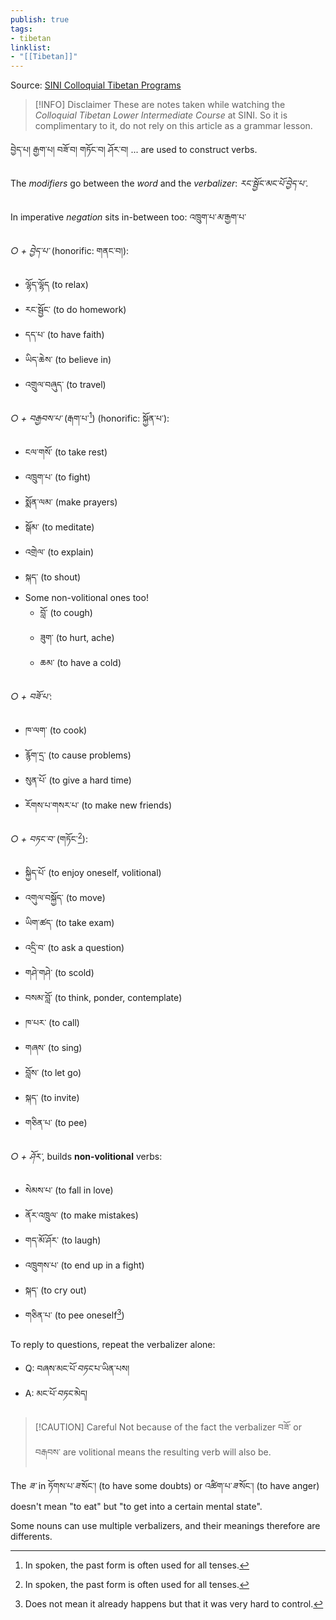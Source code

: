 ```yaml
---
publish: true
tags:
- tibetan
linklist:
- "[[Tibetan]]"
---
```


Source: [SINI Colloquial Tibetan Programs](https://www.sinibridge.org/project_category/colloquial-tibetan/)


> [!INFO] Disclaimer
> These are notes taken while watching the *Colloquial Tibetan Lower Intermediate Course* at SINI. So it is complimentary to it, do not rely on this article as a grammar lesson.

བྱེད་པ། རྒྱག་པ། བཟོ་བ། གཏོང་བ། ཤོར་བ། ... are used to construct verbs.

The <i class="g">modifiers</i> go between the <i class="p">word</i> and the <i class="b">verbalizer</i>: <i class="p">རང་སྦྱོང་</i><i class="g">མང་པོ་</i><i class="b">བྱེད་པ་</i>.

In imperative <i class="r">negation</i> sits in-between too: འཁྲུག་པ་<i class="r">མ་</i>རྒྱག་པ་

<i class="y">○ + བྱེད་པ་</i> (honorific: གནང་བ།):
- ལྷོད་ལྷོད (to relax)
- རང་སྦྱོང་ (to do homework)
- དད་པ་ (to have faith)
- ཡིད་ཆེས་ (to believe in)
- འགྲུལ་བཞུད་ (to travel)

<i class="y">○ + བརྒྱབས་པ་</i> (རྒག་པ་[^1]) (honorific: སྐྱོན་པ་): 
- ངལ་གསོ་ (to take rest)
- འཁྲུག་པ་ (to fight)
- སྨོན་ལམ་ (make prayers)
- སྒོམ་ (to meditate)
- འགྲེལ་ (to explain)
- སྐད་ (to shout)
- Some non-volitional ones too!
	- བློ་ (to cough)
	- ཟུག་ (to hurt, ache)
	- ཆམ་ (to have a cold)

<i class="y">○ + བཟོ་པ་</i>:
- ཁ་ལག་ (to cook)
- རྙོག་དྲ་ (to cause problems)
- སུན་པོ་ (to give a hard time)
- རོགས་པ་གསར་པ་ (to make new friends)

<i class="y">○ + བཏང་བ་</i> (གཏོང་[^1]):
- སྐྱིད་པོ་ (to enjoy oneself, volitional)
- འགུལ་བསྐྱོད་ (to move)
- ཡིག་ཚད་ (to take exam)
- འདྲི་བ་ (to ask a question)
- གཤེ་གཤེ་ (to scold)
- བསམ་བློ་ (to think, ponder, contemplate)
- ཁ་པར་ (to call)
- གཞས་ (to sing)
- བློས་ (to let go)
- སྐད་ (to invite)
- གཅིན་པ་ (to pee)

<i class="y">○ + ཤོར་</i>, builds **non-volitional** verbs:
- སེམས་པ་ (to fall in love)
- ནོར་འཁྲུལ་ (to make mistakes)
- གད་མོ་ཤོར་ (to laugh)
- འཁྲུགས་པ་ (to end up in a fight)
- སྐད་ (to cry out)
- གཅིན་པ་ (to pee oneself[^2])

To reply to questions, repeat the verbalizer alone:
- Q: བཞས་མང་པོ་<i class="y">བཏང་</i>པ་ཡིན་པས།
- A: མང་པོ་<i class="y">བཏང་</i>མེད།

> [!CAUTION] Careful
> Not because of the fact the verbalizer བཟོ་ or བརྒབས་ are volitional means the resulting verb will also be.

The <i class="y">ཟ་</i> in ཏོགས་པ་<i class="y">ཟ་</i>སོང་། (to have some doubts) or འཚིག་པ་<i class="y">ཟ་</i>སོང་། (to have anger) doesn't mean "to eat" but "to get into a certain mental state".

Some nouns can use multiple verbalizers, and their meanings therefore are differents.

[^1]: In spoken, the past form is often used for all tenses.
[^2]: Does not mean it already happens but that it was very hard to control.